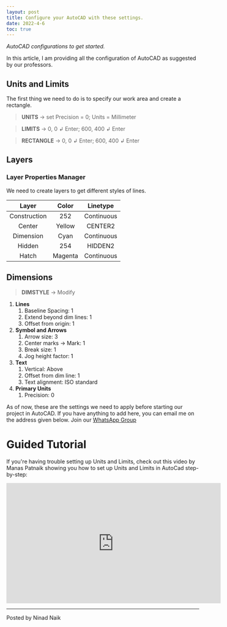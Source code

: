 ```yaml
---
layout: post
title: Configure your AutoCAD with these settings.
date: 2022-4-6
toc: true
---
```


_AutoCAD configurations to get started._

In this article, I am providing all the configuration of AutoCAD as suggested by our professors.

<!-- more -->

## Units and Limits

The first thing we need to do is to specify our work area and create a rectangle.

> **UNITS** &rarr; set Precision = 0; Units = Millimeter

> **LIMITS** &rarr; 0, 0 &#8626; Enter; 600, 400 &#8626; Enter

> **RECTANGLE** &rarr; 0, 0 &#8626; Enter; 600, 400 &#8626; Enter

## Layers

### Layer Properties Manager

We need to create layers to get different styles of lines. 

|   **Layer**  | **Color** | **Linetype** |
|:------------:|:---------:|:------------:|
| Construction |    252    |  Continuous  |
|    Center    |   Yellow  |    CENTER2   |
|   Dimension  |    Cyan   |  Continuous  |
|    Hidden    |    254    |    HIDDEN2   |
|     Hatch    |  Magenta  |  Continuous  |

<!--- This Table is made using https://www.tablesgenerator.com/markdown_tables --->

## Dimensions



> **DIMSTYLE** &rarr; Modify

1. **Lines**
    1. Baseline Spacing: 1
    2. Extend beyond dim lines: 1
    3. Offset from origin: 1
2. **Symbol and Arrows**
    1. Arrow size: 3
    2. Center marks &rarr; Mark: 1
    3. Break size: 1
    4. Jog height factor: 1  
3. **Text**
    1. Vertical: Above
    2. Offset from dim line: 1
    3. Text alignment: ISO standard
4. **Primary Units**
    1. Precision: 0

As of now, these are the settings we need to apply before starting our project in AutoCAD.
If you have anything to add here, you can email me on the address given below.
Join our [WhatsApp Group](https://chat.whatsapp.com/K3NrW5tPwrsHhfbdYstjLl)

# Guided Tutorial
If you're having trouble setting up Units and Limits, check out this video by Manas Patnaik showing you how to set up Units and Limits in AutoCad step-by-step:
<iframe width="560" height="315" src="https://www.youtube.com/embed/VVTbbAI7m_o" title="YouTube video player" frameborder="0" allow="accelerometer; autoplay; clipboard-write; encrypted-media; gyroscope; picture-in-picture" allowfullscreen></iframe>

---

Posted by Ninad Naik
<!-- ([ninad@tsecgeeks.in](mailto:ninad@tsecgeeks.in)) -->
